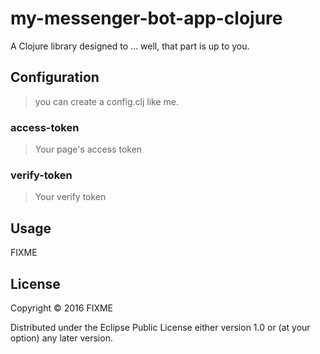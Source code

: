 # my-messenger-bot-app-clojure

A Clojure library designed to ... well, that part is up to you.

## Configuration
> you can create a config.clj like me.

### access-token
> Your page's access token

### verify-token
> Your verify token

## Usage

FIXME

## License

Copyright © 2016 FIXME

Distributed under the Eclipse Public License either version 1.0 or (at
your option) any later version.
